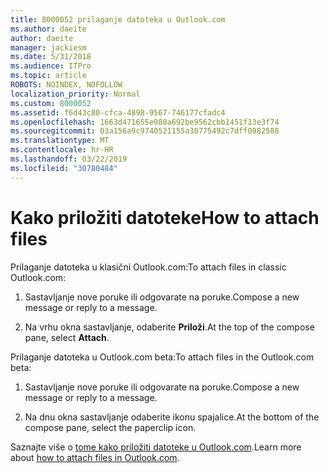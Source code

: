```yaml
---
title: 8000052 prilaganje datoteka u Outlook.com
ms.author: daeite
author: daeite
manager: jackiesm
ms.date: 5/31/2018
ms.audience: ITPro
ms.topic: article
ROBOTS: NOINDEX, NOFOLLOW
localization_priority: Normal
ms.custom: 8000052
ms.assetid: f6d43c80-cfca-4898-9567-746177cfadc4
ms.openlocfilehash: 1663d471655e080a692be9562cbb1451f13e3f74
ms.sourcegitcommit: 03a156a9c9740521155a30775492c7dff0982588
ms.translationtype: MT
ms.contentlocale: hr-HR
ms.lasthandoff: 03/22/2019
ms.locfileid: "30780484"
---
```

# <a name="how-to-attach-files"></a><span data-ttu-id="ad98b-102">Kako priložiti datoteke</span><span class="sxs-lookup"><span data-stu-id="ad98b-102">How to attach files</span></span>

<span data-ttu-id="ad98b-103">Prilaganje datoteka u klasični Outlook.com:</span><span class="sxs-lookup"><span data-stu-id="ad98b-103">To attach files in classic Outlook.com:</span></span>
  
1. <span data-ttu-id="ad98b-104">Sastavljanje nove poruke ili odgovarate na poruke.</span><span class="sxs-lookup"><span data-stu-id="ad98b-104">Compose a new message or reply to a message.</span></span>
    
2. <span data-ttu-id="ad98b-105">Na vrhu okna sastavljanje, odaberite **Priloži**.</span><span class="sxs-lookup"><span data-stu-id="ad98b-105">At the top of the compose pane, select **Attach**.</span></span> 
    
<span data-ttu-id="ad98b-106">Prilaganje datoteka u Outlook.com beta:</span><span class="sxs-lookup"><span data-stu-id="ad98b-106">To attach files in the Outlook.com beta:</span></span>
  
1. <span data-ttu-id="ad98b-107">Sastavljanje nove poruke ili odgovarate na poruke.</span><span class="sxs-lookup"><span data-stu-id="ad98b-107">Compose a new message or reply to a message.</span></span>
    
2. <span data-ttu-id="ad98b-108">Na dnu okna sastavljanje odaberite ikonu spajalice.</span><span class="sxs-lookup"><span data-stu-id="ad98b-108">At the bottom of the compose pane, select the paperclip icon.</span></span>
    
<span data-ttu-id="ad98b-109">Saznajte više o [tome kako priložiti datoteke u Outlook.com](https://go.microsoft.com/fwlink/p/?linkid=2001702&amp;clcid=0x409).</span><span class="sxs-lookup"><span data-stu-id="ad98b-109">Learn more about [how to attach files in Outlook.com](https://go.microsoft.com/fwlink/p/?linkid=2001702&amp;clcid=0x409).</span></span>
  

